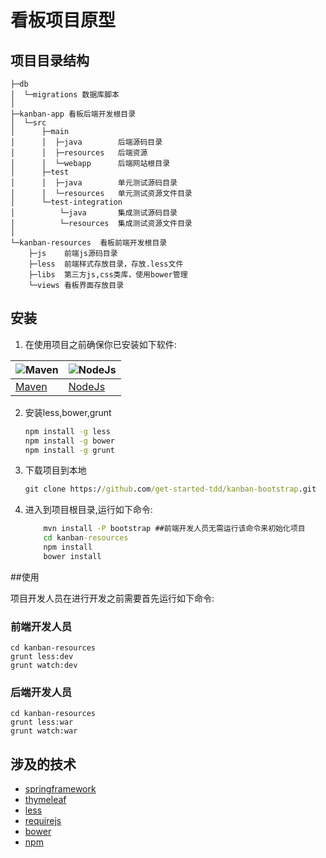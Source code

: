 # 看板项目原型

## 项目目录结构
```
├─db
│  └─migrations 数据库脚本
│
├─kanban-app 看板后端开发根目录
│  └─src
│      ├─main
│      │  ├─java        后端源码目录
│      │  ├─resources   后端资源
│      │  └─webapp      后端网站根目录
│      ├─test
│      │  ├─java        单元测试源码目录
│      │  └─resources   单元测试资源文件目录
│      └─test-integration
│          └─java       集成测试源码目录
│          └─resources  集成测试资源文件目录
│
└─kanban-resources  看板前端开发根目录
    ├─js    前端js源码目录
    ├─less  前端样式存放目录，存放.less文件
    ├─libs  第三方js,css类库，使用bower管理
    └─views 看板界面存放目录
```

## 安装

1.  在使用项目之前确保你已安装如下软件:

![Maven](http://maven.apache.org/images/maven-logo-black-on-white.png) | ![NodeJs](http://images.51cto.com/files/uploadimg/20121108/1001291.jpg)
---------------------------------------------------------------------- | ------------------------------------------------------------------------
[Maven](http://maven.apache.org/download.cgi)                          | [NodeJs](https://nodejs.org/download/)


2.  安装less,bower,grunt

    ```cmd
    npm install -g less
    npm install -g bower
    npm install -g grunt
    ```

3.  下载项目到本地

     ```cmd
     git clone https://github.com/get-started-tdd/kanban-bootstrap.git
     ```

4.  进入到项目根目录,运行如下命令:

    ```cmd
        mvn install -P bootstrap ##前端开发人员无需运行该命令来初始化项目
        cd kanban-resources
        npm install
        bower install
    ```

##使用

项目开发人员在进行开发之前需要首先运行如下命令:


### 前端开发人员

```
cd kanban-resources
grunt less:dev
grunt watch:dev
```

### 后端开发人员

```
cd kanban-resources
grunt less:war
grunt watch:war
```

## 涉及的技术

- [springframework](http://projects.spring.io/spring-framework/)
- [thymeleaf](http://www.thymeleaf.org)
- [less](http://lesscss.org/)
- [requirejs](http://www.requirejs.cn)
- [bower](http://bower.io)
- [npm](https://www.npmjs.com/)

